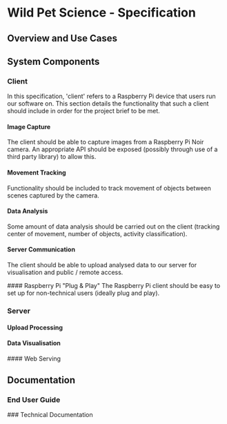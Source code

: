 # Wild Pet Science - Specification
## Overview and Use Cases
## System Components
### Client
In this specification, 'client' refers to a Raspberry Pi device that users run our software on. This section details the functionality that such a client should include in order for the project brief to be met.

#### Image Capture
The client should be able to capture images from a Raspberry Pi Noir camera. An appropriate API should be exposed (possibly through use of a third party library) to allow this.

#### Movement Tracking
Functionality should be included to track movement of objects between scenes captured by the camera.

#### Data Analysis
Some amount of data analysis should be carried out on the client (tracking center of movement, number of objects, activity classification).

#### Server Communication
The client should be able to upload analysed data to our server for visualisation and public / remote access.

#### Raspberry Pi "Plug & Play"
The Raspberry Pi client should be easy to set up for non-technical users (ideally plug and play).

### Server
#### Upload Processing
#### Data Visualisation
#### Web Serving
## Documentation
### End User Guide
### Technical Documentation
